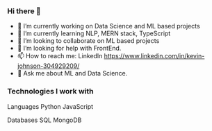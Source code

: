 ### Hi there 👋  





- 🔭 I’m currently working on Data Science and ML based projects
- 🌱 I’m currently learning NLP, MERN stack, TypeScript 
- 👯 I’m looking to collaborate on ML based projects
- 🤔 I’m looking for help with FrontEnd.
- 📫 How to reach me: Linkedln https://www.linkedin.com/in/kevin-johnson-304929209/
- 💬 Ask me about ML and Data Science.

### Technologies I work with
Languages
Python
JavaScript

Databases
SQL
MongoDB


